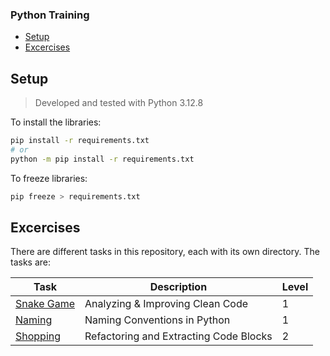 ### Python Training 

- [Setup](#setup)
- [Excercises](#excercises)


## Setup
> Developed and tested with Python 3.12.8

To install the libraries:
```bash
pip install -r requirements.txt
# or 
python -m pip install -r requirements.txt
```

To freeze libraries:
```bash
pip freeze > requirements.txt
```

## Excercises

There are different tasks in this repository, each with its own directory. The tasks are:  
  
| Task | Description | Level |
|---|---|---|
| [Snake Game](./src/01_introduction/README.md) | Analyzing & Improving Clean Code | 1 |
| [Naming](./src/02_naming/README.md) | Naming Conventions in Python | 1 |
| [Shopping](./src/03_codeblocks/README.md) | Refactoring and Extracting Code Blocks | 2 |